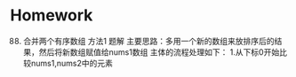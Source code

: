 # Homework
88. 合并两个有序数组
方法1 题解
主要思路：多用一个新的数组来放排序后的结果，然后将新数组赋值给nums1数组
主体的流程处理如下：
1.从下标0开始比较nums1,nums2中的元素
